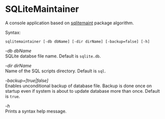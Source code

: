 # SQLiteMaintainer

A console application based on [sqlitemaint](https://github.com/Kulak/sqlitemaint) package algorithm.

Syntax:

    sqlitemaintainer [-db dbName] [-dir dirName] [-backup=false] [-h]

*-db dbName*  
SQLite databse file name.  Default is `sqlite.db`.

*-dir dirName*  
Name of the SQL scripts directory.  Default is `sql`.

*-backup=[true|false]*  
Enables unconditional backup of database file.  Backup is done once on startup even if system is about to update database more than once.  Default is `true`.

*-h*  
Prints a syntax help message.
